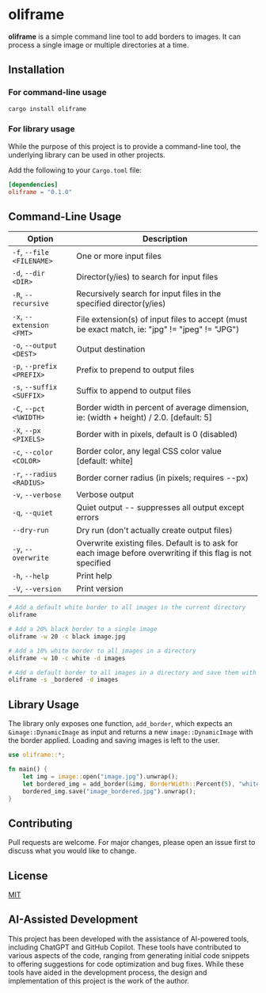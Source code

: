 # oliframe

**oliframe** is a simple command line tool to add borders to images.  It can process a single image or multiple directories at a time.

## Installation

### For command-line usage
```bash
cargo install oliframe
```

### For library usage
While the purpose of this project is to provide a command-line tool,
the underlying library can be used in other projects.

Add the following to your `Cargo.toml` file:
```toml
[dependencies]
oliframe = "0.1.0"
```

## Command-Line Usage

| Option                    | Description                                                                                                 |
|---------------------------|-------------------------------------------------------------------------------------------------------------|
| `-f`, `--file <FILENAME>` | One or more input files                                                                                     |
| `-d`, `--dir <DIR>`       | Director(y/ies) to search for input files                                                                   |
| `-R`, `--recursive`       | Recursively search for input files in the specified director(y/ies)                                         |
| `-x`, `--extension <FMT>` | File extension(s) of input files to accept (must be exact match, ie: "jpg" != "jpeg" != "JPG")              |
| `-o`, `--output <DEST>`   | Output destination                                                                                          |
| `-p`, `--prefix <PREFIX>` | Prefix to prepend to output files                                                                           |
| `-s`, `--suffix <SUFFIX>` | Suffix to append to output files                                                                            |
| `-C`, `--pct <%WIDTH>`    | Border width in percent of average dimension, ie: (width + height) / 2.0. [default: 5]                      |
| `-X`, `--px <PIXELS>`     | Border with in pixels, default is 0 (disabled)                                                              |
| `-c`, `--color <COLOR>`   | Border color, any legal CSS color value [default: white]                                                    |
| `-r`, `--radius <RADIUS>` | Border corner radius (in pixels; requires --px)                                                             |
| `-v`, `--verbose`         | Verbose output                                                                                              |
| `-q`, `--quiet`           | Quiet output -- suppresses all output except errors                                                         |
| `--dry-run`               | Dry run (don't actually create output files)                                                                |
| `-y`, `--overwrite`       | Overwrite existing files. Default is to ask for each image before overwriting if this flag is not specified |
| `-h`, `--help`            | Print help                                                                                                  |
| `-V`, `--version`         | Print version                                                                                               |


```bash
# Add a default white border to all images in the current directory
oliframe
````

```bash
# Add a 20% black border to a single image
oliframe -w 20 -c black image.jpg
```

```bash
# Add a 10% white border to all images in a directory
oliframe -w 10 -c white -d images
```

```bash
# Add a default border to all images in a directory and save them with a new suffix
oliframe -s _bordered -d images
```

## Library Usage

The library only exposes one function, `add_border`,
which expects an `&image::DynamicImage` as input and returns a new `image::DynamicImage` with the border applied.
Loading and saving images is left to the user.

```rust
use oliframe::*;

fn main() {
    let img = image::open("image.jpg").unwrap();
    let bordered_img = add_border(&img, BorderWidth::Percent(5), "white", None);
    bordered_img.save("image_bordered.jpg").unwrap();
}
```

## Contributing

Pull requests are welcome.  For major changes, please open an issue first to discuss what you would like to change.

## License

[MIT](https://choosealicense.com/licenses/mit/)

## AI-Assisted Development

This project has been developed with the assistance of AI-powered tools, including ChatGPT and GitHub Copilot.
These tools have contributed to various aspects of the code,
ranging from generating initial code snippets to offering suggestions for code optimization and bug fixes.
While these tools have aided in the development process,
the design and implementation of this project is the work of the author.
